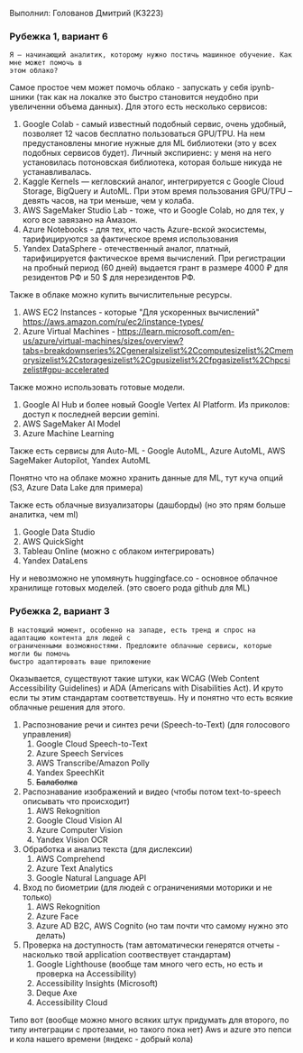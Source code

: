 Выполнил: Голованов Дмитрий (K3223)

### Рубежка 1, вариант 6

```
Я – начинающий аналитик, которому нужно постичь машинное обучение. Как мне может помочь в
этом облако?
```

Самое простое чем может помочь облако - запускать у себя ipynb-шники (так как на локалке это быстро становится неудобно при увеличенни объема данных). Для этого есть несколько сервисов:

1. Google Colab - самый известный подобный сервис, очень удобный, позволяет 12 часов бесплатно пользоваться GPU/TPU. На нем предустановлены многие нужные для ML библиотеки (это у всех подобных сервисов будет). Личный экспириенс: у меня на него установилась потоновская библиотека, которая больше никуда не устанавливалась. 
2. Kaggle Kernels — кегловский аналог, интегрируется с Google Cloud Storage, BigQuery и AutoML. При этом время пользования GPU/TPU – девять часов, на три меньше, чем у колаба.
3. AWS SageMaker Studio Lab - тоже, что и Google Colab, но для тех, у кого все завязано на Амазон.
4. Azure Notebooks - для тех, кто часть Azure-вской экосистемы, тарифицируются за фактическое время использования
5. Yandex DataSphere - отечественный аналог, платный, тарифицируется фактическое время вычислений. При регистрации на пробный период (60 дней) выдается грант в размере 4000 ₽ для резидентов РФ и 50 $ для нерезидентов РФ.

Также в облаке можно купить вычислительные ресурсы.

1. AWS EC2 Instances - которые "Для ускоренных вычислений" https://aws.amazon.com/ru/ec2/instance-types/
2. Azure Virtual Machines - https://learn.microsoft.com/en-us/azure/virtual-machines/sizes/overview?tabs=breakdownseries%2Cgeneralsizelist%2Ccomputesizelist%2Cmemorysizelist%2Cstoragesizelist%2Cgpusizelist%2Cfpgasizelist%2Chpcsizelist#gpu-accelerated

Также можно использовать готовые модели.

1. Google AI Hub и более новый Google 
Vertex AI Platform. Из приколов: доступ к последней версии gemini.
2. AWS SageMaker AI Model
3. Azure Machine Learning

Также есть сервисы для Auto-ML - Google AutoML, Azure AutoML, AWS SageMaker Autopilot, Yandex AutoML

Понятно что на облаке можно хранить данные для ML, тут куча опций (S3, Azure Data Lake для примера)

Также есть облачные визуализаторы (дашборды) (но это прям больше аналитка, чем ml) 

1. Google Data Studio
2. AWS QuickSight
3. Tableau Online (можно с облаком интегрировать)
4. Yandex DataLens

Ну и невозможно не упомянуть huggingface.co - основное облачное хранилище готовых моделей. (это своего рода github для ML)

### Рубежка 2, вариант 3

```
В настоящий момент, особенно на западе, есть тренд и спрос на адаптацию контента для людей с
ограниченными возможностями. Предложите облачные сервисы, которые могли бы помочь
быстро адаптировать ваше приложение
```
Оказывается, существуют такие штуки, как WCAG (Web Content Accessibility Guidelines) и ADA (Americans with Disabilities Act). И круто если ты этим стандартам соответствуешь. Ну и понятно что есть всякие облачные решения для этого.

1. Распознование речи и синтез речи (Speech-to-Text) (для голосового управления)
    1. Google Cloud Speech-to-Text
    2. Azure Speech Services
    3. AWS Transcribe/Amazon Polly
    4. Yandex SpeechKit 
    5. ~~Балаболка~~
2. Распознавание изображений и видео (чтобы потом text-to-speech описывать что происходит)
    1. AWS Rekognition
    2. Google Cloud Vision AI
    3. Azure Computer Vision
    4. Yandex Vision OCR
3. Обработка и анализ текста (для дислексии)
    1. AWS Comprehend
    2. Azure Text Analytics 
    3. Google Natural Language API
4. Вход по биометрии (для людей с ограничениями моторики и не только)
    1. AWS Rekognition
    2. Azure Face
    3. Azure AD B2C, AWS Cognito (но там почти что самому нужно это делать)
5. Проверка на доступность (там автоматически генерятся отчеты - насколько твой application соотвествует стандартам)
    1. Google Lighthouse (вообще там много чего есть, но есть и проверка на Accessibility)
    2. Accessibility Insights (Microsoft)
    3. Deque Axe
    4. Accessibility Cloud

Типо вот (вообще можно много всяких штук придумать для второго, по типу интеграции с протезами, но такого пока нет)
Aws и azure это пепси и кола нашего времени (яндекс - добрый кола) 